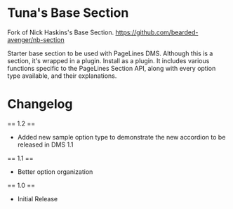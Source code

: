 Tuna's Base Section
==================

Fork of Nick Haskins's Base Section. https://github.com/bearded-avenger/nb-section

Starter base section to be used with PageLines DMS. Although this is a section, it's wrapped in a plugin. Install as a plugin. It includes various functions specific to the PageLines Section API, along with every option type available, and their explanations.

Changelog
==================

== 1.2 ==
* Added new sample option type to demonstrate the new accordion to be released in DMS 1.1

== 1.1 ==
* Better option organization

== 1.0 ==
* Initial Release